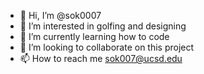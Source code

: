 - 👋 Hi, I’m @sok0007
- 👀 I’m interested in golfing and designing
- 🌱 I’m currently learning how to code
- 💞️ I’m looking to collaborate on this project
- 📫 How to reach me sok007@ucsd.edu

<!---
sok0007/sok0007 is a ✨ special ✨ repository because its `README.md` (this file) appears on your GitHub profile.
You can click the Preview link to take a look at your changes.
--->
